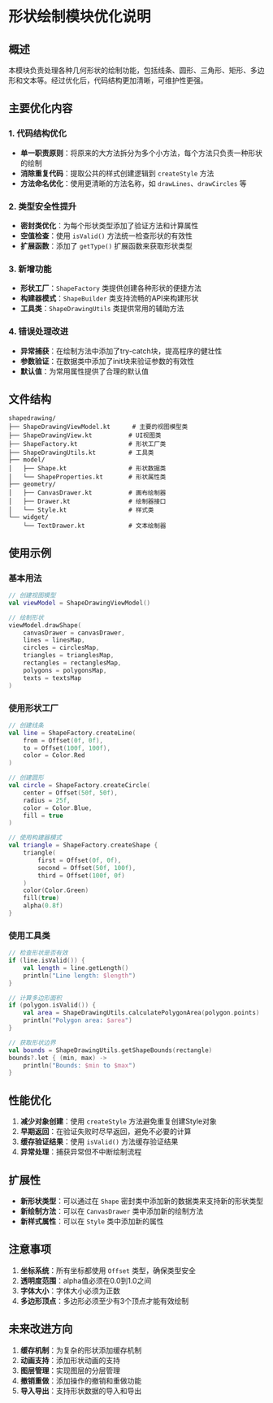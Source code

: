 # 形状绘制模块优化说明

## 概述

本模块负责处理各种几何形状的绘制功能，包括线条、圆形、三角形、矩形、多边形和文本等。经过优化后，代码结构更加清晰，可维护性更强。

## 主要优化内容

### 1. 代码结构优化

- **单一职责原则**：将原来的大方法拆分为多个小方法，每个方法只负责一种形状的绘制
- **消除重复代码**：提取公共的样式创建逻辑到 `createStyle` 方法
- **方法命名优化**：使用更清晰的方法名称，如 `drawLines`、`drawCircles` 等

### 2. 类型安全性提升

- **密封类优化**：为每个形状类型添加了验证方法和计算属性
- **空值检查**：使用 `isValid()` 方法统一检查形状的有效性
- **扩展函数**：添加了 `getType()` 扩展函数来获取形状类型

### 3. 新增功能

- **形状工厂**：`ShapeFactory` 类提供创建各种形状的便捷方法
- **构建器模式**：`ShapeBuilder` 类支持流畅的API来构建形状
- **工具类**：`ShapeDrawingUtils` 类提供常用的辅助方法

### 4. 错误处理改进

- **异常捕获**：在绘制方法中添加了try-catch块，提高程序的健壮性
- **参数验证**：在数据类中添加了init块来验证参数的有效性
- **默认值**：为常用属性提供了合理的默认值

## 文件结构

```
shapedrawing/
├── ShapeDrawingViewModel.kt      # 主要的视图模型类
├── ShapeDrawingView.kt          # UI视图类
├── ShapeFactory.kt              # 形状工厂类
├── ShapeDrawingUtils.kt         # 工具类
├── model/
│   ├── Shape.kt                 # 形状数据类
│   └── ShapeProperties.kt       # 形状属性类
├── geometry/
│   ├── CanvasDrawer.kt          # 画布绘制器
│   ├── Drawer.kt                # 绘制器接口
│   └── Style.kt                 # 样式类
└── widget/
    └── TextDrawer.kt            # 文本绘制器
```

## 使用示例

### 基本用法

```kotlin
// 创建视图模型
val viewModel = ShapeDrawingViewModel()

// 绘制形状
viewModel.drawShape(
    canvasDrawer = canvasDrawer,
    lines = linesMap,
    circles = circlesMap,
    triangles = trianglesMap,
    rectangles = rectanglesMap,
    polygons = polygonsMap,
    texts = textsMap
)
```

### 使用形状工厂

```kotlin
// 创建线条
val line = ShapeFactory.createLine(
    from = Offset(0f, 0f),
    to = Offset(100f, 100f),
    color = Color.Red
)

// 创建圆形
val circle = ShapeFactory.createCircle(
    center = Offset(50f, 50f),
    radius = 25f,
    color = Color.Blue,
    fill = true
)

// 使用构建器模式
val triangle = ShapeFactory.createShape {
    triangle(
        first = Offset(0f, 0f),
        second = Offset(50f, 100f),
        third = Offset(100f, 0f)
    )
    color(Color.Green)
    fill(true)
    alpha(0.8f)
}
```

### 使用工具类

```kotlin
// 检查形状是否有效
if (line.isValid()) {
    val length = line.getLength()
    println("Line length: $length")
}

// 计算多边形面积
if (polygon.isValid()) {
    val area = ShapeDrawingUtils.calculatePolygonArea(polygon.points)
    println("Polygon area: $area")
}

// 获取形状边界
val bounds = ShapeDrawingUtils.getShapeBounds(rectangle)
bounds?.let { (min, max) ->
    println("Bounds: $min to $max")
}
```

## 性能优化

1. **减少对象创建**：使用 `createStyle` 方法避免重复创建Style对象
2. **早期返回**：在验证失败时尽早返回，避免不必要的计算
3. **缓存验证结果**：使用 `isValid()` 方法缓存验证结果
4. **异常处理**：捕获异常但不中断绘制流程

## 扩展性

- **新形状类型**：可以通过在 `Shape` 密封类中添加新的数据类来支持新的形状类型
- **新绘制方法**：可以在 `CanvasDrawer` 类中添加新的绘制方法
- **新样式属性**：可以在 `Style` 类中添加新的属性

## 注意事项

1. **坐标系统**：所有坐标都使用 `Offset` 类型，确保类型安全
2. **透明度范围**：alpha值必须在0.0到1.0之间
3. **字体大小**：字体大小必须为正数
4. **多边形顶点**：多边形必须至少有3个顶点才能有效绘制

## 未来改进方向

1. **缓存机制**：为复杂的形状添加缓存机制
2. **动画支持**：添加形状动画的支持
3. **图层管理**：实现图层的分层管理
4. **撤销重做**：添加操作的撤销和重做功能
5. **导入导出**：支持形状数据的导入和导出


